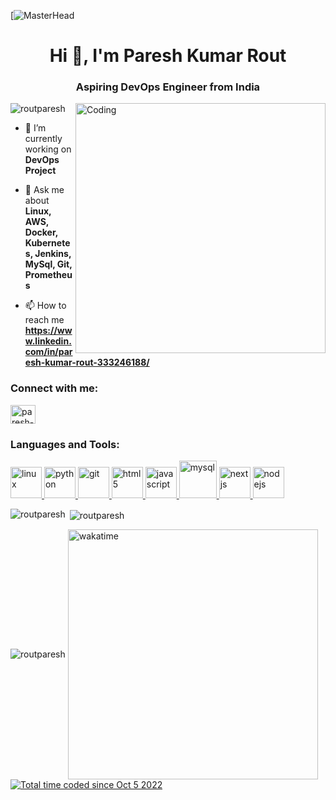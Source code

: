 [![MasterHead](https://camo.githubusercontent.com/2dcf1a73f7dcb84e53882d821de7b61d4362388b92e1f9d974563c489abeb342/68747470733a2f2f6d69726f2e6d656469756d2e636f6d2f6d61782f3730302f302a4647443642557a7a5a7331564a4c75592e676966)
<h1 align="center">Hi 👋, I'm Paresh Kumar Rout</h1>
<h3 align="center">Aspiring DevOps Engineer from India</h3>
<img align="right" alt="Coding" width="400" src="https://cdn.dribbble.com/users/1292677/screenshots/6139167/avento.gif">

<p align="left"> <img src="https://komarev.com/ghpvc/?username=routparesh&label=Profile%20views&color=0e75b6&style=flat" alt="routparesh" /> </p>


- 🔭 I’m currently working on **DevOps Project**

- 💬 Ask me about **Linux, AWS, Docker, Kubernetes, Jenkins, MySql, Git, Prometheus**

- 📫 How to reach me **https://www.linkedin.com/in/paresh-kumar-rout-333246188/**

<h3 align="left">Connect with me:</h3>
<p align="left">
<a href="https://www.linkedin.com/in/paresh-kumar-rout-333246188/" target="blank"><img align="center" src="https://th.bing.com/th?id=OIP.b5oDvUVU5UVN4cefTJGq3wHaHa&w=250&h=250&c=8&rs=1&qlt=90&o=6&dpr=1.5&pid=3.1&rm=2" alt="paresh-kumar-rout" height="30" width="40" /></a>

</p>

<h3 align="left">Languages and Tools:</h3>
<p align="left"> <a href="https://www.w3schools.com/css/" target="_blank" rel="noreferrer"> <img src="https://cdn-icons-png.flaticon.com/128/6124/6124995.png" alt="linux" width="50" height="50"/> </a> <a href="https://expressjs.com" target="_blank" rel="noreferrer"> <img src="https://cdn-icons-png.flaticon.com/128/5968/5968350.png" alt="python" width="50" height="50"/> </a>  <a href="https://git-scm.com/" target="_blank" rel="noreferrer"> <img src="https://cdn-icons-png.flaticon.com/128/15466/15466088.png" alt="git" width="50" height="50"/> </a> <a href="https://www.w3.org/html/" target="_blank" rel="noreferrer"> <img src="https://img.icons8.com/?size=96&id=cvzmaEA4kC0o&format=png" alt="html5" width="50" height="50"/> </a> <a href="https://developer.mozilla.org/en-US/docs/Web/JavaScript" target="_blank" rel="noreferrer"> <img src="https://img.icons8.com/?size=96&id=33039&format=png" alt="javascript" width="50" height="50"/> </a> <a href="https://www.mysql.com/" target="_blank" rel="noreferrer"> <img src="https://img.icons8.com/?size=512&id=UFXRpPFebwa2&format=png" alt="mysql" width="60" height="60"/> </a> <a href="https://nextjs.org/" target="_blank" rel="noreferrer"> <img src="https://img.icons8.com/?size=96&id=39292&format=png" alt="nextjs" width="50" height="50"/> </a> <a href="https://nodejs.org" target="_blank" rel="noreferrer"> <img src="https://img.icons8.com/?size=96&id=Ei4ZhVQvIMHE&format=png" alt="nodejs" width="50" height="50"/> </a></p>

<p><img align="left" src="https://github-readme-stats.vercel.app/api/top-langs?username=routparesh&show_icons=true&locale=en&layout=compact" alt="routparesh" /></p>

<p>&nbsp;<img align="center" src="https://github-readme-stats.vercel.app/api?username=routparesh&show_icons=true&locale=en" alt="routparesh" /></p>

<img align="center" src="https://github-readme-streak-stats.herokuapp.com/?user=routparesh&" alt="routparesh" />
<img align="center" src="https://wakatime.com/share/@7488eb66-6e61-443d-89ac-325e043b294d/d1fa6803-3c6c-4d77-89fb-f0dbbd3d3a84.svg" alt="wakatime" width="400" />
<a href="https://wakatime.com/@7488eb66-6e61-443d-89ac-325e043b294d"><img src="https://wakatime.com/badge/user/7488eb66-6e61-443d-89ac-325e043b294d.svg" alt="Total time coded since Oct 5 2022" /></a>
